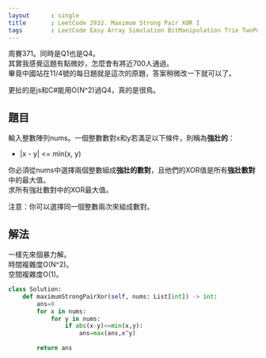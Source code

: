 ```yaml
---
layout      : single
title       : LeetCode 2932. Maximum Strong Pair XOR I
tags        : LeetCode Easy Array Simulation BitManipulation Trie TwoPointers SlidingWindow
---
```

周賽371。同時是Q1也是Q4。  
其實我感覺這題有點微妙，怎麼會有將近700人通過。  
畢竟中國站在11/4號的每日題就是這次的原題，答案稍微改一下就可以了。  

更扯的是js和C#能用O(N^2)過Q4，真的是很鳥。  

## 題目

輸入整數陣列nums。一個整數數對x和y若滿足以下條件，則稱為**強壯的**：  

- |x - y| <= min(x, y)  

你必須從nums中選擇兩個整數組成**強壯的數對**，且他們的XOR值是所有**強壯數對**中的最大值。  
求所有強壯數對中的XOR最大值。  

注意：你可以選擇同一個整數兩次來組成數對。  

## 解法

一樣先來個暴力解。  
時間複雜度O(N^2)。  
空間複雜度O(1)。  

```python
class Solution:
    def maximumStrongPairXor(self, nums: List[int]) -> int:
        ans=0
        for x in nums:
            for y in nums:
                if abs(x-y)<=min(x,y):
                    ans=max(ans,x^y)
                    
        return ans
```

